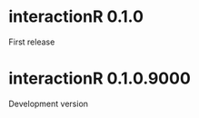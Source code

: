interactionR 0.1.0
==================

First release

interactionR 0.1.0.9000
==================
Development version
